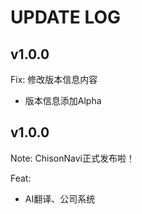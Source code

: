 # UPDATE LOG

## v1.0.0

Fix: 修改版本信息内容

- 版本信息添加Alpha


## v1.0.0

Note: ChisonNavi正式发布啦！

Feat:

- AI翻译、公司系统

